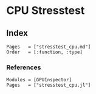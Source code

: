 # CPU Stresstest

## Index

```@index
Pages   = ["stresstest_cpu.md"]
Order   = [:function, :type]
```

### References

```@autodocs
Modules = [GPUInspector]
Pages   = ["stresstest_cpu.jl"]
```
